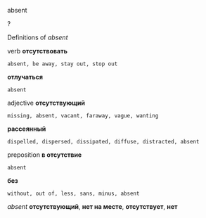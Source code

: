 absent

?


Definitions of _absent_

verb
**отсутствовать**

    absent, be away, stay out, stop out
**отлучаться**

    absent

adjective
**отсутствующий**

    missing, absent, vacant, faraway, vague, wanting
**рассеянный**

    dispelled, dispersed, dissipated, diffuse, distracted, absent

preposition
**в отсутствие**

    absent
**без**

    without, out of, less, sans, minus, absent

_absent_
**отсутствующий**, **нет на месте**, **отсутствует**, **нет**